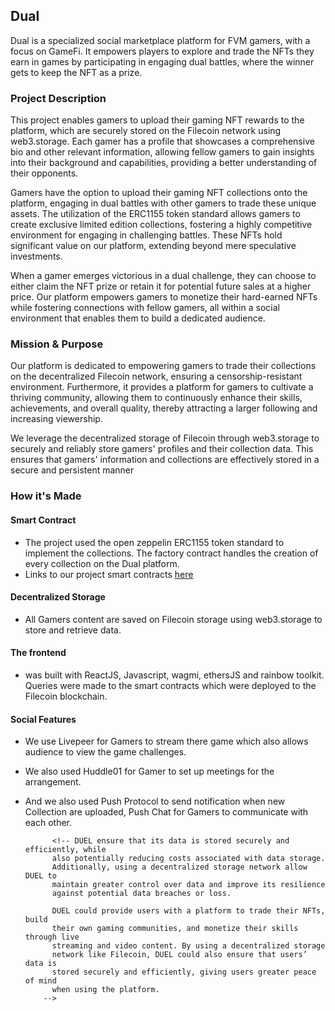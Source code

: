 ## Dual

Dual is a specialized social marketplace platform for FVM gamers, with a focus on GameFi. It empowers players to explore and trade the NFTs they earn in games by participating in engaging dual battles, where the winner gets to keep the NFT as a prize.

### Project Description

This project enables gamers to upload their gaming NFT rewards to the platform, which are securely stored on the Filecoin network using web3.storage. Each gamer has a profile that showcases a comprehensive bio and other relevant information, allowing fellow gamers to gain insights into their background and capabilities, providing a better understanding of their opponents.

Gamers have the option to upload their gaming NFT collections onto the platform, engaging in dual battles with other gamers to trade these unique assets. The utilization of the ERC1155 token standard allows gamers to create exclusive limited edition collections, fostering a highly competitive environment for engaging in challenging battles. These NFTs hold significant value on our platform, extending beyond mere speculative investments.

When a gamer emerges victorious in a dual challenge, they can choose to either claim the NFT prize or retain it for potential future sales at a higher price. Our platform empowers gamers to monetize their hard-earned NFTs while fostering connections with fellow gamers, all within a social environment that enables them to build a dedicated audience.

### Mission & Purpose

Our platform is dedicated to empowering gamers to trade their collections on the decentralized Filecoin network, ensuring a censorship-resistant environment. Furthermore, it provides a platform for gamers to cultivate a thriving community, allowing them to continuously enhance their skills, achievements, and overall quality, thereby attracting a larger following and increasing viewership.

We leverage the decentralized storage of Filecoin through web3.storage to securely and reliably store gamers' profiles and their collection data. This ensures that gamers' information and collections are effectively stored in a secure and persistent manner

### How it's Made

#### Smart Contract

- The project used the open zeppelin ERC1155 token standard to implement the collections. The factory contract handles the creation of every collection on the Dual platform.
- Links to our project smart contracts [here](https://github.com/SabeloMkhwanzi/dual-smart-contract)

#### Decentralized Storage

- All Gamers content are saved on Filecoin storage using web3.storage to store and retrieve data.

#### The frontend

- was built with ReactJS, Javascript, wagmi, ethersJS and rainbow toolkit. Queries were made to the smart contracts which were deployed to the Filecoin blockchain.

#### Social Features

- We use Livepeer for Gamers to stream there game which also allows audience to view the game challenges.
- We also used Huddle01 for Gamer to set up meetings for the arrangement.
- And we also used Push Protocol to send notification when new Collection are uploaded, Push Chat for Gamers to communicate with each other.

            <!-- DUEL ensure that its data is stored securely and efficiently, while
            also potentially reducing costs associated with data storage.
            Additionally, using a decentralized storage network allow DUEL to
            maintain greater control over data and improve its resilience
            against potential data breaches or loss.

            DUEL could provide users with a platform to trade their NFTs, build
            their own gaming communities, and monetize their skills through live
            streaming and video content. By using a decentralized storage
            network like Filecoin, DUEL could also ensure that users’ data is
            stored securely and efficiently, giving users greater peace of mind
            when using the platform.
          -->
